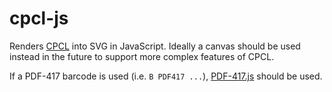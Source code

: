 # cpcl-js

Renders [CPCL](https://www.zebra.com/content/dam/zebra/manuals/en-us/printer/cpcl-pm-en.pdf) into SVG in JavaScript. Ideally a canvas should be used instead in the future to support more complex features of CPCL.

If a PDF-417 barcode is used (i.e. `B PDF417 ...`), [PDF-417.js](https://raw.githubusercontent.com/bkuzmic/pdf417-js/d3c7db086323aebe95d73f92a6a21605f2e36ba6/pdf417-min.js) should be used.
